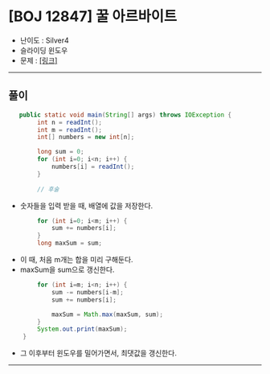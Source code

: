 # \[BOJ 12847\] 꿀 아르바이트

- 난이도 : Silver4
- 슬라이딩 윈도우
- 문제 : <a href="https://www.acmicpc.net/problem/12847" target="_blank"> [링크]</a>

---  

## 풀이
```java
   public static void main(String[] args) throws IOException {
        int n = readInt();
        int m = readInt();
        int[] numbers = new int[n];

        long sum = 0;
        for (int i=0; i<n; i++) {
            numbers[i] = readInt();
        }
        
        // 후술
```
- 숫자들을 입력 받을 때, 배열에 값을 저장한다.
```java
        for (int i=0; i<m; i++) {
            sum += numbers[i];
        }
        long maxSum = sum;
```
- 이 때, 처음 m개는 합을 미리 구해둔다.
- maxSum을 sum으로 갱신한다.
```java
        for (int i=m; i<n; i++) {
            sum -= numbers[i-m];
            sum += numbers[i];

            maxSum = Math.max(maxSum, sum);
        }
        System.out.print(maxSum);
    }
```
- 그 이후부터 윈도우를 밀어가면서, 최댓값을 갱신한다.

---
